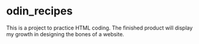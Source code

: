 # odin_recipes

This is a project to practice HTML coding.
The finished product will display my growth in designing the bones of a website.